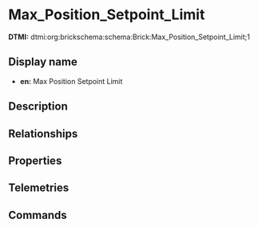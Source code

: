 # Max_Position_Setpoint_Limit
**DTMI:** dtmi:org:brickschema:schema:Brick:Max_Position_Setpoint_Limit;1
## Display name
- **en:** Max Position Setpoint Limit
## Description
## Relationships
## Properties
## Telemetries
## Commands
